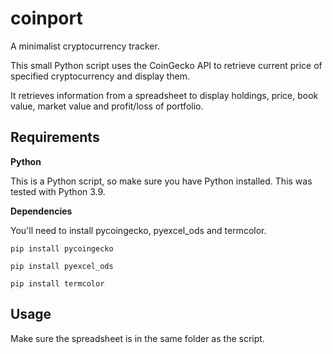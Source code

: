 # coinport
A minimalist cryptocurrency tracker.

This small Python script uses the CoinGecko API to retrieve current price of specified cryptocurrency and display them.

It retrieves information from a spreadsheet to display holdings, price, book value, market value and profit/loss of portfolio.

## Requirements

**Python**

This is a Python script, so make sure you have Python installed. This was tested with Python 3.9.

**Dependencies**

You'll need to install pycoingecko, pyexcel_ods and termcolor.

`pip install pycoingecko`

`pip install pyexcel_ods`

`pip install termcolor`

## Usage

Make sure the spreadsheet is in the same folder as the script. 
